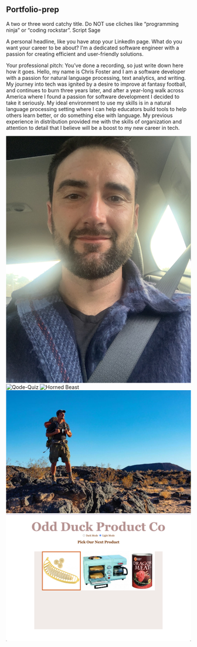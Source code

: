 ## Portfolio-prep

A two or three word catchy title. Do NOT use cliches like “programming ninja” or “coding rockstar”.
Script Sage

A personal headline, like you have atop your LinkedIn page. What do you want your career to be about?
I'm a dedicated software engineer with a passion for creating efficient and user-friendly solutions. 

Your professional pitch: You’ve done a recording, so just write down here how it goes.
Hello, my name is Chris Foster and I am a software developer with a passion for natural language processing, text analytics, and writing. My journey into tech was ignited by a desire to improve at fantasy football, and continues to burn three years later, and after a year-long walk across America where I found a passion for software development I decided to take it seriously. My ideal environment to use my skills is in a natural language processing setting where I can help educators build tools to help others learn better, or do something else with language. My previous experience in distribution provided me with the skills of organization and attention to detail that I believe will be a boost to my new career in tech.



![Me](myProfile.jpg)
![Qode-Quiz](qode-quiz.png)
![Horned Beast](hornedbeast.png)
![Background](me1.jpg)
![Odd Duck](oddduck.png)

